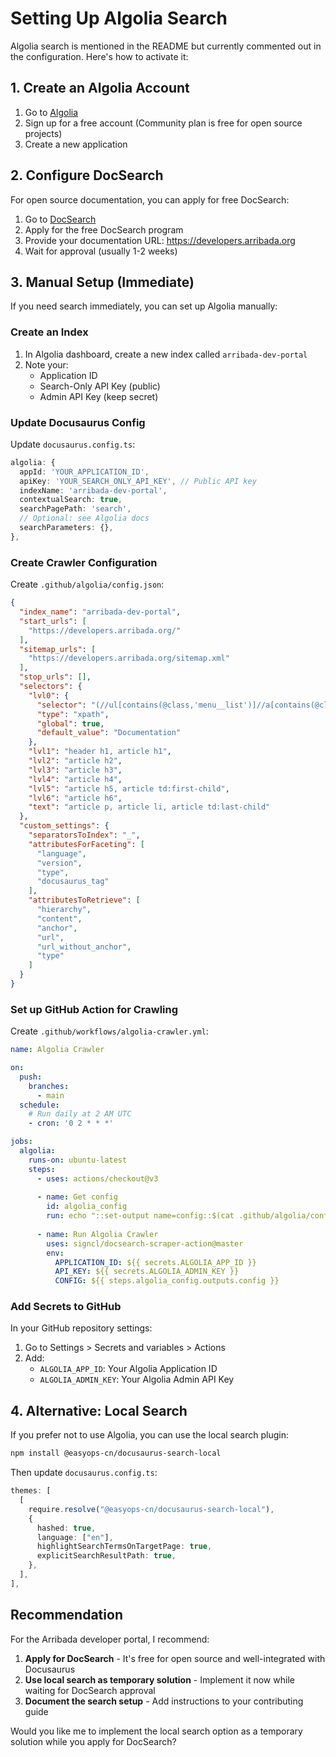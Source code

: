 # Setting Up Algolia Search

Algolia search is mentioned in the README but currently commented out in the configuration. Here's how to activate it:

## 1. Create an Algolia Account

1. Go to [Algolia](https://www.algolia.com/)
2. Sign up for a free account (Community plan is free for open source projects)
3. Create a new application

## 2. Configure DocSearch

For open source documentation, you can apply for free DocSearch:

1. Go to [DocSearch](https://docsearch.algolia.com/)
2. Apply for the free DocSearch program
3. Provide your documentation URL: https://developers.arribada.org
4. Wait for approval (usually 1-2 weeks)

## 3. Manual Setup (Immediate)

If you need search immediately, you can set up Algolia manually:

### Create an Index
1. In Algolia dashboard, create a new index called `arribada-dev-portal`
2. Note your:
   - Application ID
   - Search-Only API Key (public)
   - Admin API Key (keep secret)

### Update Docusaurus Config

Update `docusaurus.config.ts`:

```typescript
algolia: {
  appId: 'YOUR_APPLICATION_ID',
  apiKey: 'YOUR_SEARCH_ONLY_API_KEY', // Public API key
  indexName: 'arribada-dev-portal',
  contextualSearch: true,
  searchPagePath: 'search',
  // Optional: see Algolia docs
  searchParameters: {},
},
```

### Create Crawler Configuration

Create `.github/algolia/config.json`:

```json
{
  "index_name": "arribada-dev-portal",
  "start_urls": [
    "https://developers.arribada.org/"
  ],
  "sitemap_urls": [
    "https://developers.arribada.org/sitemap.xml"
  ],
  "stop_urls": [],
  "selectors": {
    "lvl0": {
      "selector": "(//ul[contains(@class,'menu__list')]//a[contains(@class, 'menu__link menu__link--sublist menu__link--active')]/text() | //nav[contains(@class, 'navbar')]//a[contains(@class, 'navbar__link--active')]/text())[last()]",
      "type": "xpath",
      "global": true,
      "default_value": "Documentation"
    },
    "lvl1": "header h1, article h1",
    "lvl2": "article h2",
    "lvl3": "article h3",
    "lvl4": "article h4",
    "lvl5": "article h5, article td:first-child",
    "lvl6": "article h6",
    "text": "article p, article li, article td:last-child"
  },
  "custom_settings": {
    "separatorsToIndex": "_",
    "attributesForFaceting": [
      "language",
      "version",
      "type",
      "docusaurus_tag"
    ],
    "attributesToRetrieve": [
      "hierarchy",
      "content",
      "anchor",
      "url",
      "url_without_anchor",
      "type"
    ]
  }
}
```

### Set up GitHub Action for Crawling

Create `.github/workflows/algolia-crawler.yml`:

```yaml
name: Algolia Crawler

on:
  push:
    branches:
      - main
  schedule:
    # Run daily at 2 AM UTC
    - cron: '0 2 * * *'

jobs:
  algolia:
    runs-on: ubuntu-latest
    steps:
      - uses: actions/checkout@v3
      
      - name: Get config
        id: algolia_config
        run: echo "::set-output name=config::$(cat .github/algolia/config.json | jq -r tostring)"
      
      - name: Run Algolia Crawler
        uses: signcl/docsearch-scraper-action@master
        env:
          APPLICATION_ID: ${{ secrets.ALGOLIA_APP_ID }}
          API_KEY: ${{ secrets.ALGOLIA_ADMIN_KEY }}
          CONFIG: ${{ steps.algolia_config.outputs.config }}
```

### Add Secrets to GitHub

In your GitHub repository settings:
1. Go to Settings > Secrets and variables > Actions
2. Add:
   - `ALGOLIA_APP_ID`: Your Algolia Application ID
   - `ALGOLIA_ADMIN_KEY`: Your Algolia Admin API Key

## 4. Alternative: Local Search

If you prefer not to use Algolia, you can use the local search plugin:

```bash
npm install @easyops-cn/docusaurus-search-local
```

Then update `docusaurus.config.ts`:

```typescript
themes: [
  [
    require.resolve("@easyops-cn/docusaurus-search-local"),
    {
      hashed: true,
      language: ["en"],
      highlightSearchTermsOnTargetPage: true,
      explicitSearchResultPath: true,
    },
  ],
],
```

## Recommendation

For the Arribada developer portal, I recommend:

1. **Apply for DocSearch** - It's free for open source and well-integrated with Docusaurus
2. **Use local search as temporary solution** - Implement it now while waiting for DocSearch approval
3. **Document the search setup** - Add instructions to your contributing guide

Would you like me to implement the local search option as a temporary solution while you apply for DocSearch?
